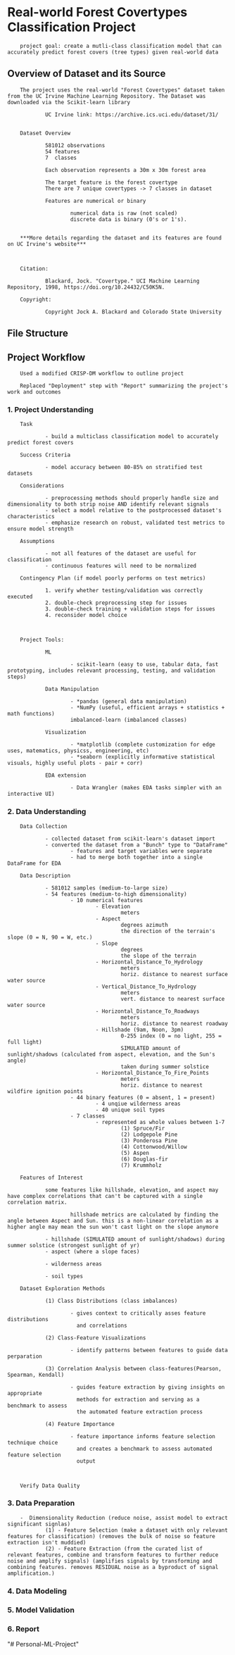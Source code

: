 # Real-world Forest Covertypes Classification Project

        project goal: create a mutli-class classification model that can accurately predict forest covers (tree types) given real-world data


## Overview of Dataset and its Source

        The project uses the real-world "Forest Covertypes" dataset taken from the UC Irvine Machine Learning Repository. The Dataset was downloaded via the Scikit-learn library

                UC Irvine link: https://archive.ics.uci.edu/dataset/31/


        Dataset Overview

                581012 observations
                54 features
                7  classes

                Each observation represents a 30m x 30m forest area

                The target feature is the forest covertype
                There are 7 unique covertypes -> 7 classes in dataset

                Features are numerical or binary
                        
                        numerical data is raw (not scaled)
                        discrete data is binary (0's or 1's).
        
        
        ***More details regarding the dataset and its features are found on UC Irvine's website***



        Citation:

                Blackard, Jock. "Covertype." UCI Machine Learning Repository, 1998, https://doi.org/10.24432/C50K5N.

        Copyright:

                Copyright Jock A. Blackard and Colorado State University


## File Structure

        

## Project Workflow
        
        Used a modified CRISP-DM workflow to outline project
        
        Replaced "Deployment" step with "Report" summarizing the project's work and outcomes


### 1. Project Understanding

        Task
                
                - build a multiclass classification model to accurately predict forest covers

        Success Criteria
                
                - model accuracy between 80-85% on stratified test datasets

        Considerations

                - preprocessing methods should properly handle size and dimensionality to both strip noise AND identify relevant signals
                - select a model relative to the postprocessed dataset's characteristics
                - emphasize research on robust, validated test metrics to ensure model strength

        Assumptions
                
                - not all features of the dataset are useful for classification
                - continuous features will need to be normalized

        Contingency Plan (if model poorly performs on test metrics)
                
                1. verify whether testing/validation was correctly executed
                2. double-check preprocessing step for issues
                3. double-check training + validation steps for issues
                4. reconsider model choice



        Project Tools:

                ML

                        - scikit-learn (easy to use, tabular data, fast prototyping, includes relevant processing, testing, and validation steps)
                
                Data Manipulation
                
                        - *pandas (general data manipulation)
                        - *NumPy (useful, efficient arrays + statistics + math functions)
                        imbalanced-learn (imbalanced classes)
                
                Visualization
                
                        - *matplotlib (complete customization for edge uses, matematics, physicss, engineering, etc)
                        - *seaborn (explicitly informative statistical visuals, highly useful plots - pair + corr)

                EDA extension

                        - Data Wrangler (makes EDA tasks simpler with an interactive UI)


### 2. Data Understanding

        Data Collection

                - collected dataset from scikit-learn's dataset import
                - converted the dataset from a "Bunch" type to "DataFrame"
                        - features and target variables were separate
                        - had to merge both together into a single DataFrame for EDA

        Data Description
                
                - 581012 samples (medium-to-large size)
                - 54 features (medium-to-high dimensionality)
                        - 10 numerical features
                                - Elevation
                                        meters
                                - Aspect
                                        degrees azimuth
                                        the direction of the terrain's slope (0 = N, 90 = W, etc.)
                                - Slope         
                                        degrees
                                        the slope of the terrain
                                - Horizontal_Distance_To_Hydrology
                                        meters
                                        horiz. distance to nearest surface water source
                                - Vertical_Distance_To_Hydrology
                                        meters
                                        vert. distance to nearest surface water source
                                - Horizontal_Distance_To_Roadways 
                                        meters
                                        horiz. distance to nearest roadway
                                - Hillshade (9am, Noon, 3pm)
                                        0-255 index (0 = no light, 255 = full light)
                                        SIMULATED amount of sunlight/shadows (calculated from aspect, elevation, and the Sun's angle)
                                        taken during summer solstice
                                - Horizontal_Distance_To_Fire_Points 
                                        meters
                                        horiz. distance to nearest wildfire ignition points
                        - 44 binary features (0 = absent, 1 = present)
                                - 4 unqiue wilderness areas
                                - 40 unique soil types
                        - 7 classes
                                - represented as whole values between 1-7
                                        (1) Spruce/Fir
                                        (2) Lodgepole Pine
                                        (3) Ponderosa Pine
                                        (4) Cottonwood/Willow
                                        (5) Aspen
                                        (6) Douglas-fir
                                        (7) Krummholz

        Features of Interest
                
                some features like hillshade, elevation, and aspect may have complex correlations that can't be captured with a single correlation matrix.

                        hillshade metrics are calculated by finding the angle between Aspect and Sun. this is a non-linear correlation as a higher angle may mean the sun won't cast light on the slope anymore

                - hillshade (SIMULATED amount of sunlight/shadows) during summer solstice (strongest sunlight of yr)
                - aspect (where a slope faces)
                
                - wilderness areas

                - soil types
        
        Dataset Exploration Methods

                (1) Class Distributions (class imbalances)
                        
                        - gives context to critically asses feature distributions
                          and correlations

                (2) Class-Feature Visualizations
                        
                        - identify patterns between features to guide data perparation

                (3) Correlation Analysis between class-features(Pearson, Spearman, Kendall)
                        
                        - guides feature extraction by giving insights on appropriate
                          methods for extraction and serving as a benchmark to assess
                          the automated feature extraction process
                
                (4) Feature Importance

                        - feature importance informs feature selection technique choice
                          and creates a benchmark to assess automated feature selection
                          output

                

        Verify Data Quality

### 3. Data Preparation

        -  Dimensionality Reduction (reduce noise, assist model to extract significant signlas)
                (1) - Feature Selection (make a dataset with only relevant features for classification) (removes the bulk of noise so feature extraction isn't muddied)
                (2) - Feature Extraction (from the curated list of relevant features, combine and transform features to further reduce noise and amplify signals) (amplifies signals by transforming and combining features. removes RESIDUAL noise as a byproduct of signal amplification.)

### 4. Data Modeling


### 5. Model Validation


### 6. Report
"# Personal-ML-Project" 
